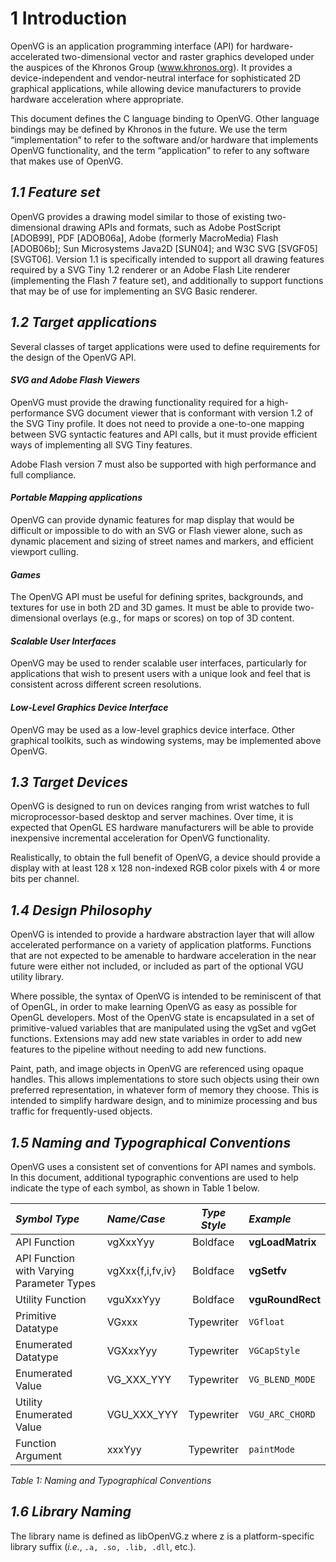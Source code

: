 <a name="chapter01"></a> <a name="Introduction"></a>

# 1 Introduction 
OpenVG is an application programming interface (API) for hardware-accelerated two-dimensional vector and raster graphics developed under the auspices of the Khronos Group (www.khronos.org). It provides a device-independent and vendor-neutral interface for sophisticated 2D graphical applications, while allowing device manufacturers to provide hardware acceleration where appropriate.

This document defines the C language binding to OpenVG. Other language bindings may be defined by Khronos in the future. We use the term “implementation” to refer to the software and/or hardware that implements OpenVG functionality, and the term “application” to refer to any software that makes use of OpenVG.

## _1.1 Feature set_ <a name="Feature_Set"></a>
OpenVG provides a drawing model similar to those of existing two-dimensional drawing APIs and formats, such as Adobe PostScript [ADOB99], PDF [ADOB06a], Adobe (formerly MacroMedia) Flash [ADOB06b]; Sun Microsystems Java2D [SUN04]; and W3C SVG [SVGF05][SVGT06]. Version 1.1 is specifically intended to support all drawing features required by a SVG Tiny 1.2 renderer or an Adobe Flash Lite renderer (implementing the Flash 7 feature set), and additionally to support functions that may be of use for implementing an SVG Basic renderer.

## _1.2 Target applications_ <a name="Target_applications"></a>
Several classes of target applications were used to define requirements for the design of the OpenVG API.

#### _SVG and Adobe Flash Viewers_ <a name="SVG_and_Adobe_Flash_Viewers"></a>
OpenVG must provide the drawing functionality required for a high-performance SVG document viewer that is conformant with version 1.2 of the SVG Tiny profile. It does not need to provide a one-to-one mapping between SVG syntactic features and API calls, but it must provide efficient ways of implementing all SVG Tiny features.

Adobe Flash version 7 must also be supported with high performance and full
compliance.

#### _Portable Mapping applications_ <a name="Portable_Mapping_applications"></a>
OpenVG can provide dynamic features for map display that would be difficult or impossible to do with an SVG or Flash viewer alone, such as dynamic placement and sizing of street names and markers, and efficient viewport culling.

#### _Games_ <a name="Games"></a>
The OpenVG API must be useful for defining sprites, backgrounds, and textures for use in both 2D and 3D games. It must be able to provide two-dimensional overlays (e.g., for maps or scores) on top of 3D content.

#### _Scalable User Interfaces_ <a name="Scalable_User_Interfaces"></a>
OpenVG may be used to render scalable user interfaces, particularly for applications that wish to present users with a unique look and feel that is consistent across different screen resolutions.

#### _Low-Level Graphics Device Interface_ <a name="Low_Level_Graphics_Device_Interface"></a>
OpenVG may be used as a low-level graphics device interface. Other graphical toolkits, such as windowing systems, may be implemented above OpenVG.

## _1.3 Target Devices_ <a name="Target_Devices"></a>
OpenVG is designed to run on devices ranging from wrist watches to full microprocessor-based desktop and server machines. Over time, it is expected that OpenGL ES hardware manufacturers will be able to provide inexpensive incremental acceleration for OpenVG functionality.

Realistically, to obtain the full benefit of OpenVG, a device should provide a display with at least 128 x 128 non-indexed RGB color pixels with 4 or more bits per channel.

## _1.4 Design Philosophy_ <a name="Design_Philosophy"></a>
OpenVG is intended to provide a hardware abstraction layer that will allow accelerated performance on a variety of application platforms. Functions that are not expected to be amenable to hardware acceleration in the near future were either not included, or included as part of the optional VGU utility library.

Where possible, the syntax of OpenVG is intended to be reminiscent of that of OpenGL, in order to make learning OpenVG as easy as possible for OpenGL developers. Most of the OpenVG state is encapsulated in a set of primitive-valued variables that are manipulated using the vgSet and vgGet functions. Extensions may add new state variables in order to add new features to the pipeline without needing to add new functions.

Paint, path, and image objects in OpenVG are referenced using opaque handles. This allows implementations to store such objects using their own preferred representation, in whatever form of memory they choose. This is intended to simplify hardware design, and to minimize processing and bus traffic for frequently-used objects.

## _1.5 Naming and Typographical Conventions_ <a name="Naming_and_Typographical_Conventions"></a>
OpenVG uses a consistent set of conventions for API names and symbols. In this document, additional typographic conventions are used to help indicate the type of each symbol, as shown in Table 1 below.

| _Symbol Type_ | _Name/Case_ | _Type Style_ | _Example_ |
|  :---         |  :---       |   :---:      |  :---     |
| API Function  | vgXxxYyy    | Boldface     | **vgLoadMatrix** |
|API Function with Varying Parameter Types|vgXxx{f,i,fv,iv} |Boldface |**vgSetfv**|
|Utility Function| vguXxxYyy |Boldface| **vguRoundRect**|
|Primitive Datatype |VGxxx |Typewriter| `VGfloat`|
|Enumerated Datatype |VGXxxYyy| Typewriter |`VGCapStyle`|
|Enumerated Value| VG_XXX_YYY |Typewriter| `VG_BLEND_MODE`|
|Utility Enumerated Value| VGU_XXX_YYY| Typewriter |`VGU_ARC_CHORD`|
|Function Argument| xxxYyy |Typewriter |`paintMode`|
_Table 1: Naming and Typographical Conventions_

## _1.6 Library Naming_ <a name="Library_Naming"></a>
The library name is defined as libOpenVG.z where z is a platform-specific library suffix (_i.e._, `.a, .so, .lib, .dll`, etc.).

<div style="page-break-after: always;"></div>


